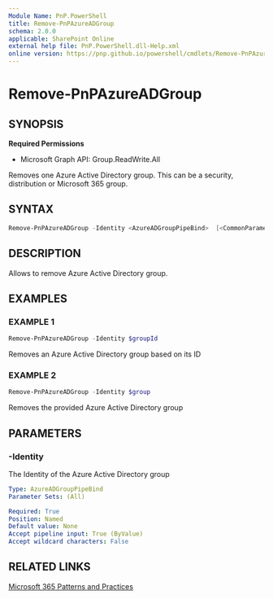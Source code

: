 ```yaml
---
Module Name: PnP.PowerShell
title: Remove-PnPAzureADGroup
schema: 2.0.0
applicable: SharePoint Online
external help file: PnP.PowerShell.dll-Help.xml
online version: https://pnp.github.io/powershell/cmdlets/Remove-PnPAzureADGroup.html
---
```

 
# Remove-PnPAzureADGroup

## SYNOPSIS

**Required Permissions**

  * Microsoft Graph API: Group.ReadWrite.All

Removes one Azure Active Directory group. This can be a security, distribution or Microsoft 365 group.

## SYNTAX

```powershell
Remove-PnPAzureADGroup -Identity <AzureADGroupPipeBind>  [<CommonParameters>]
```

## DESCRIPTION

Allows to remove Azure Active Directory group.

## EXAMPLES

### EXAMPLE 1
```powershell
Remove-PnPAzureADGroup -Identity $groupId
```

Removes an Azure Active Directory group based on its ID

### EXAMPLE 2
```powershell
Remove-PnPAzureADGroup -Identity $group
```

Removes the provided Azure Active Directory group

## PARAMETERS

### -Identity
The Identity of the Azure Active Directory group

```yaml
Type: AzureADGroupPipeBind
Parameter Sets: (All)

Required: True
Position: Named
Default value: None
Accept pipeline input: True (ByValue)
Accept wildcard characters: False
```

## RELATED LINKS

[Microsoft 365 Patterns and Practices](https://aka.ms/m365pnp)